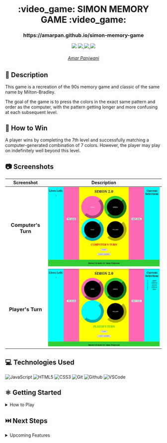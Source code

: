
<h1 align="center">:video_game: SIMON MEMORY GAME :video_game:</h1>
 <h3 align="center">https://amarpan.github.io/simon-memory-game</h3>
 

 <div align="center">
 <a hreqf="https://amarpan.github.io/portfolio" target="_blank">
    <img src="https://img.shields.io/badge/-amarpan.github.io/portfolio-gold?style=flat&logo=github">
 </a>
    
 <a href="https://www.linkedin.com/in/amarpan/" target="_blank">
      <img src="https://img.shields.io/badge/-linkedin.com/in/amarpan-blue?style=flat&logo=Linkedin&logoColor=white">
 </a> 
    
 
 <a href="https://medium.com/@amarpan">
    <img src="https://img.shields.io/badge/-medium.com/@amarpan-purple?style=flat&logo=medium">
 </a>
 
 <a href="mailto:amarpan.us@gmail.com" target="_blank">
    <img src="https://img.shields.io/badge/-amarpan.us@gmail.com-c14438?style=flat&logo=Gmail&logoColor=white">
 </a>
 <h6 align="center">
   <a href="https://www.linkedin.com/in/amarpan/">Amar Panjwani
      </a><br></a>
 </h6>
 
 
    
 </div>



 
## 📝 Description
This game is a recreation of the 90s memory game and classic of the same name by Milton-Bradley. 

The goal of the game is to press the colors in the exact same pattern and order as the computer, with the pattern getting longer and more confusing at each subsequent level.


## :dart: How to Win
A player wins by completing the 7th level and successfully matching a computer-generated combination of 7 colors. However, the player may play on indefinitely well beyond this level. 

## :camera: Screenshots
| Screenshot | Description |
|------------ | ------------|
| <h3 align="center">Computer's Turn</h3> | <img src="/images/screenshotComputersTurn.jpg" width="600">  
| <h3 align="center">Player's Turn</h3> | <img src="/images/screenshotPlayersTurn.jpg" width="600"> 

## 💻 Technologies Used
![JavaScript](https://img.shields.io/badge/-JavaScript-333?style=flat&logo=javascript)  ![HTML5](https://img.shields.io/badge/-HTML5-333?style=flat&logo=html5)
![CSS3](https://img.shields.io/badge/-CSS-333?style=flat&logo=css3) ![Git](https://img.shields.io/badge/-Git-333?style=flat&logo=git)
![Github](https://img.shields.io/badge/-GitHub-333?style=flat&logo=github)
![VSCode](https://img.shields.io/badge/-VS_Code-333?style=flat&logo=visualstudio)
## ⚛️ Getting Started

<details>
<summary>How to Play</summary>
 
:one: Press the 'START' button.
 
2️⃣ The computer will choose its first color. Pay attention or you might miss it!
 
:three: Choose the same pattern as the computer by clicking directly on the appropriate circles. Your selection will appear as steps in the right corner for your reference.
 
:four: When finished, press 'CHECK ANSWER' to see if your selection was correct or not. A corresponding status message will appear. 
 
:five:  If correct, press 'NEXT LEVEL', and the process will repeat, but with another added color this time.
 
:six:  If incorrect, press 'TRY AGAIN' to use a life, reinput your selection, and press 'CHECK ANSWER' again.
 
:seven:  When a player has 0 lives left and chooses incorrectly, a 'GAME OVER' message is shown. 
 
:eight:  To start-over with one color choice and 3 lives, press the 'START' button again. 
 
</details>



## ⏭️ Next Steps
<details>
<summary>Upcoming Features</summary>
 
- Add a "Delete Last Selection" button
 
- Add a "Replay Computer Selection" button
 
- Add a "Clear Entire Selection" button
 
- Add a replay of computer selection after clicking 'Try Again'
 
- Add a fast mode
 
- Add a hard mode with 8 colors instead of 4
 
- Add a hard mode with faster computer selections

</details>



